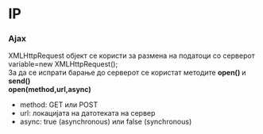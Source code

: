 # IP
<h3>Ajax</h3>

XMLHttpRequest објект се користи за размена на податоци со серверот<br>
variable=new XMLHttpRequest();<br>
За да се испрати барање до серверот се користат методите <b> open() </b> и <b>send()</b><br>
<b>open(method,url,async)</b> <br>
<ul>
  <li>method: GET или POST </li>
  <li>url: локацијата на датотеката на сервер</li>
  <li>async: true (asynchronous) или false (synchronous)</li>
</ul>
